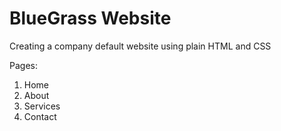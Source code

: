 # BlueGrass Website

Creating a company default website using plain HTML and CSS

Pages:

1. Home
2. About
3. Services
4. Contact